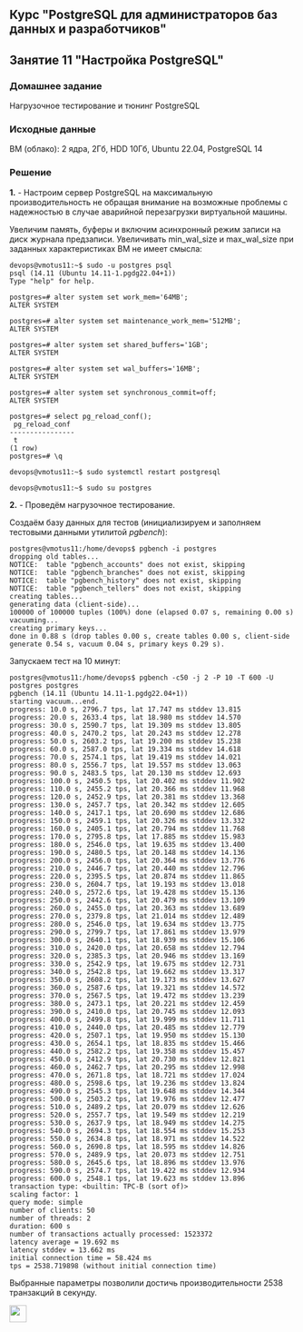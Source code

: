 ## Курс "PostgreSQL для администраторов баз данных и разработчиков"

## Занятие 11 "Настройка PostgreSQL"

### Домашнее задание
Нагрузочное тестирование и тюнинг PostgreSQL

### Исходные данные
ВМ (облако): 2 ядра, 2Гб, HDD 10Гб, Ubuntu 22.04, PostgreSQL 14

### Решение

**1.** - Настроим сервер PostgreSQL на максимальную производительность не обращая внимание на возможные проблемы с надежностью в случае аварийной перезагрузки виртуальной машины.

Увеличим память, буферы и включим асинхронный режим записи на диск журнала предзаписи. Увеличивать min_wal_size и max_wal_size при заданных характеристиках ВМ не имеет смысла:
```
devops@vmotus11:~$ sudo -u postgres psql
psql (14.11 (Ubuntu 14.11-1.pgdg22.04+1))
Type "help" for help.

postgres=# alter system set work_mem='64MB';
ALTER SYSTEM

postgres=# alter system set maintenance_work_mem='512MB';
ALTER SYSTEM

postgres=# alter system set shared_buffers='1GB';
ALTER SYSTEM

postgres=# alter system set wal_buffers='16MB';
ALTER SYSTEM

postgres=# alter system set synchronous_commit=off;
ALTER SYSTEM

postgres=# select pg_reload_conf();
 pg_reload_conf
----------------
 t
(1 row)
postgres=# \q

devops@vmotus11:~$ sudo systemctl restart postgresql 

devops@vmotus11:~$ sudo su postgres
```

**2.** - Проведём нагрузочное тестирование.

Cоздаём базу данных для тестов (инициализируем и заполняем тестовыми данными утилитой _pgbench_):
```
postgres@vmotus11:/home/devops$ pgbench -i postgres
dropping old tables...
NOTICE:  table "pgbench_accounts" does not exist, skipping
NOTICE:  table "pgbench_branches" does not exist, skipping
NOTICE:  table "pgbench_history" does not exist, skipping
NOTICE:  table "pgbench_tellers" does not exist, skipping
creating tables...
generating data (client-side)...
100000 of 100000 tuples (100%) done (elapsed 0.07 s, remaining 0.00 s)
vacuuming...
creating primary keys...
done in 0.88 s (drop tables 0.00 s, create tables 0.00 s, client-side generate 0.54 s, vacuum 0.04 s, primary keys 0.29 s).
```

Запускаем тест на 10 минут:
```
postgres@vmotus11:/home/devops$ pgbench -c50 -j 2 -P 10 -T 600 -U postgres postgres
pgbench (14.11 (Ubuntu 14.11-1.pgdg22.04+1))
starting vacuum...end.
progress: 10.0 s, 2796.7 tps, lat 17.747 ms stddev 13.815
progress: 20.0 s, 2633.4 tps, lat 18.980 ms stddev 14.570
progress: 30.0 s, 2590.7 tps, lat 19.309 ms stddev 13.805
progress: 40.0 s, 2470.2 tps, lat 20.243 ms stddev 12.278
progress: 50.0 s, 2603.2 tps, lat 19.200 ms stddev 15.238
progress: 60.0 s, 2587.0 tps, lat 19.334 ms stddev 14.618
progress: 70.0 s, 2574.1 tps, lat 19.419 ms stddev 14.021
progress: 80.0 s, 2556.7 tps, lat 19.557 ms stddev 13.063
progress: 90.0 s, 2483.5 tps, lat 20.130 ms stddev 12.693
progress: 100.0 s, 2450.5 tps, lat 20.402 ms stddev 11.902
progress: 110.0 s, 2455.2 tps, lat 20.366 ms stddev 11.968
progress: 120.0 s, 2452.9 tps, lat 20.381 ms stddev 13.368
progress: 130.0 s, 2457.7 tps, lat 20.342 ms stddev 12.605
progress: 140.0 s, 2417.1 tps, lat 20.690 ms stddev 12.686
progress: 150.0 s, 2459.1 tps, lat 20.326 ms stddev 13.332
progress: 160.0 s, 2405.1 tps, lat 20.794 ms stddev 11.768
progress: 170.0 s, 2795.8 tps, lat 17.885 ms stddev 15.983
progress: 180.0 s, 2546.0 tps, lat 19.635 ms stddev 13.400
progress: 190.0 s, 2480.5 tps, lat 20.148 ms stddev 14.136
progress: 200.0 s, 2456.0 tps, lat 20.364 ms stddev 13.776
progress: 210.0 s, 2446.7 tps, lat 20.440 ms stddev 12.796
progress: 220.0 s, 2395.5 tps, lat 20.874 ms stddev 11.865
progress: 230.0 s, 2604.7 tps, lat 19.193 ms stddev 13.018
progress: 240.0 s, 2572.6 tps, lat 19.428 ms stddev 15.136
progress: 250.0 s, 2442.6 tps, lat 20.479 ms stddev 13.109
progress: 260.0 s, 2455.0 tps, lat 20.363 ms stddev 13.689
progress: 270.0 s, 2379.8 tps, lat 21.014 ms stddev 12.489
progress: 280.0 s, 2546.0 tps, lat 19.634 ms stddev 13.775
progress: 290.0 s, 2799.7 tps, lat 17.861 ms stddev 13.979
progress: 300.0 s, 2640.1 tps, lat 18.939 ms stddev 15.106
progress: 310.0 s, 2420.0 tps, lat 20.658 ms stddev 12.794
progress: 320.0 s, 2385.3 tps, lat 20.946 ms stddev 13.169
progress: 330.0 s, 2542.9 tps, lat 19.675 ms stddev 12.731
progress: 340.0 s, 2542.8 tps, lat 19.662 ms stddev 13.317
progress: 350.0 s, 2608.2 tps, lat 19.173 ms stddev 13.627
progress: 360.0 s, 2587.6 tps, lat 19.321 ms stddev 14.572
progress: 370.0 s, 2567.5 tps, lat 19.472 ms stddev 13.239
progress: 380.0 s, 2473.1 tps, lat 20.221 ms stddev 12.459
progress: 390.0 s, 2410.0 tps, lat 20.745 ms stddev 12.093
progress: 400.0 s, 2499.8 tps, lat 19.999 ms stddev 11.711
progress: 410.0 s, 2440.0 tps, lat 20.485 ms stddev 12.779
progress: 420.0 s, 2507.1 tps, lat 19.950 ms stddev 15.130
progress: 430.0 s, 2654.1 tps, lat 18.835 ms stddev 15.466
progress: 440.0 s, 2582.2 tps, lat 19.358 ms stddev 15.457
progress: 450.0 s, 2412.9 tps, lat 20.730 ms stddev 12.821
progress: 460.0 s, 2462.7 tps, lat 20.295 ms stddev 12.998
progress: 470.0 s, 2671.8 tps, lat 18.721 ms stddev 17.024
progress: 480.0 s, 2598.6 tps, lat 19.236 ms stddev 13.824
progress: 490.0 s, 2545.3 tps, lat 19.648 ms stddev 14.344
progress: 500.0 s, 2503.2 tps, lat 19.976 ms stddev 12.477
progress: 510.0 s, 2489.2 tps, lat 20.079 ms stddev 12.626
progress: 520.0 s, 2557.7 tps, lat 19.549 ms stddev 12.219
progress: 530.0 s, 2637.9 tps, lat 18.949 ms stddev 14.275
progress: 540.0 s, 2694.3 tps, lat 18.554 ms stddev 15.253
progress: 550.0 s, 2634.8 tps, lat 18.971 ms stddev 14.522
progress: 560.0 s, 2690.8 tps, lat 18.595 ms stddev 14.826
progress: 570.0 s, 2489.9 tps, lat 20.073 ms stddev 12.751
progress: 580.0 s, 2645.6 tps, lat 18.896 ms stddev 13.976
progress: 590.0 s, 2574.7 tps, lat 19.422 ms stddev 12.934
progress: 600.0 s, 2548.1 tps, lat 19.623 ms stddev 13.896
transaction type: <builtin: TPC-B (sort of)>
scaling factor: 1
query mode: simple
number of clients: 50
number of threads: 2
duration: 600 s
number of transactions actually processed: 1523372
latency average = 19.692 ms
latency stddev = 13.662 ms
initial connection time = 58.424 ms
tps = 2538.719898 (without initial connection time)
```

Выбранные параметры позволили достичь производительности 2538 транзакций в секунду.





<code><img height="30" src="https://cdn.jsdelivr.net/npm/simple-icons@3.13.0/icons/postgresql.svg"></code>
